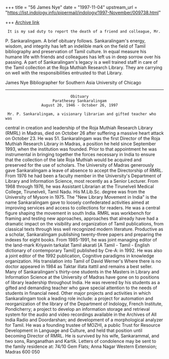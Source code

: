 +++
title = "56 James Nye"
date = "1997-11-04"
upstream_url = "https://list.indology.info/pipermail/indology/1997-November/009738.html"

+++
[Archive link](https://list.indology.info/pipermail/indology/1997-November/009738.html)

     It is my sad duty to report the death of a friend and colleague, Mr.
P. Sankaralingam.  A brief obituary follows.
     Sankaralingam's energy, wisdom, and integrity has left an indelible
mark on the field of Tamil bibliography and preservation of Tamil culture.
In equal measure his humane life with friends and colleagues has left us in
deep sorrow over his passing.
     A part of Sankaralingam's legacy is a well trained staff in care of
the Tamil collection at the Roja Muthiah Research Library.  They are
carrying on well with the responsibilities entrusted to that Library.

James Nye
Bibliographer for Southern Asia
University of Chicago

---------------------------------------------------------------------------

                                 Obituary
                         Parathesey Sankaralingam
                    August 20, 1946 - October 26, 1997

     Mr. P. Sankaralingam, a visionary librarian and gifted teacher who was
central in creation and leadership of the Roja Muthiah Research Library
(RMRL) in Madras, died on October 26 after suffering a massive heart attack
on October 23.  He was 51.
     Sankaralingam was the first Director of the Roja Muthiah Research
Library in Madras, a position he held since September 1993, when the
institution was founded.  Prior to that appointment he was instrumental in
bringing together the forces necessary in India to ensure that the
collection of the late Roja Muthiah would be acquired and preserved for the
use of scholars.  The University of Madras generously gave Sankaralingam a
leave of absence to accept the Directorship of RMRL.  From 1976 he had been
a faculty member in the University's Department of Library and Information
Science, most recently as a Senior Lecturer.  From 1968 through 1976, he
was Assistant Librarian at the Tirunelveli Medical College, Tirunelveli,
Tamil Nadu.  His M.Lib.Sc. degree was from the University of Mysore in
1975.
     The "New Library Movement in India" is the name Sankaralingam gave to
loosely confederated activities aimed at improving services and access to
collections for readers.  He was a central figure shaping the movement in
south India.  RMRL was workbench for framing and testing new approaches,
approaches that already have had a dramatic impact on the visibility and
organization of Tamil publications, from classical texts through less well
recognized modern literature.
     Productive as a scholar, Sankaralingam publishing twenty-three papers
and preparing the indexes for eight books.  From 1985-1991, he was joint
managing editor of the land-mark Kriyavin tarkalat Tamil akarati [A Tamil -
Tamil - English dictionary of contemporary Tamil] published by Cre-A: in
1992.  He was also a joint editor of the 1992 publication, Cognitive
paradigms in knowledge organization.  His translation into Tamil of David
Werner's Where there is no doctor appeared in 1984 as Taktar illata itattil
and remains a best seller.
     Many of Sankaralingam's thirty-one students in the Masters in Library
and Information Science at the University of Madras have gone on to
positions of library leadership throughout India.  He was revered by his
students as a gifted and demanding teacher who gave special attention to
the needs of students in financial need.
     Other major projects and activities in which Sankaralingam took a
leading role include:  a project for automation and reorganization of the
library of the Department of Indology, French Institute, Pondicherry; a
project to develop an information storage and retrieval system for the
audio and video recordings available in the Archives of All India Radio and
Doordarshan; and development of a morphological analyzer for Tamil.  He was
a founding trustee of MOZHI, a public Trust for Resource Development in
Language and Culture, and held that position until becoming Director of
RMRL.
     He is survived by his wife, Sankarammal, and two sons, Ranganathan and
Kartik.  Letters of condolence may be sent to the family residence at:
74/10 Gem Flats; Anna Nagar Western Extension; Madras 600 050



